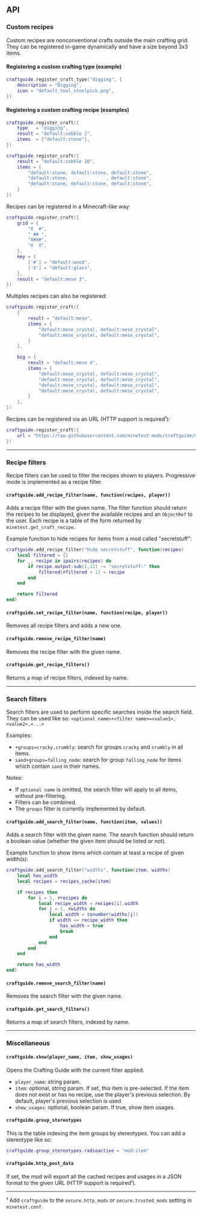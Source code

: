 ## API

### Custom recipes

Custom recipes are nonconventional crafts outside the main crafting grid.
They can be registered in-game dynamically and have a size beyond 3x3 items.

#### Registering a custom crafting type (example)

```Lua
craftguide.register_craft_type("digging", {
	description = "Digging",
	icon = "default_tool_steelpick.png",
})
```

#### Registering a custom crafting recipe (examples)

```Lua
craftguide.register_craft({
	type   = "digging",
	result = "default:cobble 2",
	items  = {"default:stone"},
})
```

```Lua
craftguide.register_craft({
	result = "default:cobble 16",
	items = {
		"default:stone, default:stone, default:stone",
		"default:stone,              , default:stone",
		"default:stone, default:stone, default:stone",
	}
})
```

Recipes can be registered in a Minecraft-like way:

```Lua
craftguide.register_craft({
	grid = {
		"X  #",
		" ## ",
		"X#X#",
		"X  X",
	},
	key = {
		['#'] = "default:wood",
		['X'] = "default:glass",
	},
	result = "default:mese 3",
})
```

Multiples recipes can also be registered:

```Lua
craftguide.register_craft({
	{
		result = "default:mese",
		items = {
			"default:mese_crystal, default:mese_crystal",
			"default:mese_crystal, default:mese_crystal",
		}
	},

	big = {
		result = "default:mese 4",
		items = {
			"default:mese_crystal, default:mese_crystal",
			"default:mese_crystal, default:mese_crystal",
			"default:mese_crystal, default:mese_crystal",
			"default:mese_crystal, default:mese_crystal",
		}
	},
})
```

Recipes can be registered via an URL (HTTP support is required¹):

```Lua
craftguide.register_craft({
	url = "https://raw.githubusercontent.com/minetest-mods/craftguide/master/test.json"
})
```

---

### Recipe filters

Recipe filters can be used to filter the recipes shown to players. Progressive
mode is implemented as a recipe filter.

#### `craftguide.add_recipe_filter(name, function(recipes, player))`

Adds a recipe filter with the given name. The filter function should return the
recipes to be displayed, given the available recipes and an `ObjectRef` to the
user. Each recipe is a table of the form returned by
`minetest.get_craft_recipe`.

Example function to hide recipes for items from a mod called "secretstuff":

```lua
craftguide.add_recipe_filter("Hide secretstuff", function(recipes)
	local filtered = {}
	for _, recipe in ipairs(recipes) do
		if recipe.output:sub(1,12) ~= "secretstuff:" then
			filtered[#filtered + 1] = recipe
		end
	end

	return filtered
end)
```

#### `craftguide.set_recipe_filter(name, function(recipe, player))`

Removes all recipe filters and adds a new one.

#### `craftguide.remove_recipe_filter(name)`

Removes the recipe filter with the given name.

#### `craftguide.get_recipe_filters()`

Returns a map of recipe filters, indexed by name.

---

### Search filters

Search filters are used to perform specific searches inside the search field.
They can be used like so: `<optional name>+<filter name>=<value1>,<value2>,<...>`

Examples:

- `+groups=cracky,crumbly`: search for groups `cracky` and `crumbly` in all items.
- `sand+groups=falling_node`: search for group `falling_node` for items which contain `sand` in their names.

Notes:
- If `optional name` is omitted, the search filter will apply to all items, without pre-filtering.
- Filters can be combined.
- The `groups` filter is currently implemented by default.

#### `craftguide.add_search_filter(name, function(item, values))`

Adds a search filter with the given name.
The search function should return a boolean value (whether the given item should be listed or not).

Example function to show items which contain at least a recipe of given width(s):

```lua
craftguide.add_search_filter("widths", function(item, widths)
	local has_width
	local recipes = recipes_cache[item]

	if recipes then
		for i = 1, #recipes do
			local recipe_width = recipes[i].width
			for j = 1, #widths do
				local width = tonumber(widths[j])
				if width == recipe_width then
					has_width = true
					break
				end
			end
		end
	end

	return has_width
end)
```

#### `craftguide.remove_search_filter(name)`

Removes the search filter with the given name.

#### `craftguide.get_search_filters()`

Returns a map of search filters, indexed by name.

---

### Miscellaneous

#### `craftguide.show(player_name, item, show_usages)`

Opens the Crafting Guide with the current filter applied.

   * `player_name`: string param.
   * `item`: optional, string param. If set, this item is pre-selected. If the item does not exist or has no recipe, use the player's previous selection. By default, player's previous selection is used
   * `show_usages`: optional, boolean param. If true, show item usages.

#### `craftguide.group_stereotypes`

This is the table indexing the item groups by stereotypes.
You can add a stereotype like so:

```Lua
craftguide.group_stereotypes.radioactive = "mod:item"
```

#### `craftguide.http_post_data`

If set, the mod will export all the cached recipes and usages in a JSON format
to the given URL (HTTP support is required¹).

---

**¹** Add `craftguide` to the `secure.http_mods` or `secure.trusted_mods` setting in `minetest.conf`.
